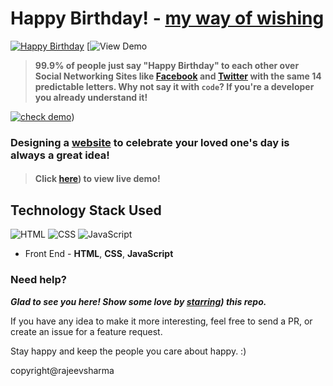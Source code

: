 


# Happy Birthday! - [my way of wishing](https://machphy.github.io/bday/)
[![Happy Birthday](https://machphy.github.io/bday/)](https://machphy.github.io/bday/) [![View Demo](https://machphy.github.io/bday/)
> **99.9% of people just say "Happy Birthday" to each other over Social Networking Sites like [Facebook]([https://www.facebook.com/profile.php?id=61552023326230](https://www.facebook.com/profile.php?id=61552023326230)) and [Twitter](https://twitter.com/RajeevS15043274) with the same 14 predictable letters. Why not say it with `code`? If you're a developer you already understand it!**

[![check demo](https://forthebadge.com/images/badges/its-not-a-lie-if-you-believe-it.svg)](https://machphy.github.io/bday/))

### Designing a [website](https://machphy.github.io/bday/) to celebrate your loved one's day is always a great idea!

> #### Click [here](https://machphy.github.io/bday/)) to view live demo!

## Technology Stack Used

![HTML](https://img.shields.io/badge/frontend-html-orange.svg?logo=html5&style=flat-square) 
![CSS](https://img.shields.io/badge/frontend-css-yellowgreen.svg?logo=css3&style=flat-square)
![JavaScript](https://img.shields.io/badge/frontend-javascript-yellow.svg?logo=javascript&style=flat-square)

- Front End - **HTML**, **CSS**, **JavaScript**

### Need help?




***Glad to see you here! Show some love by [starring](https://machphy.github.io/bday/)) this repo.***

If you have any idea to make it more interesting, feel free to send a PR, or create an issue for a feature request.

Stay happy and keep the people you care about happy. :)

copyright@rajeevsharma

